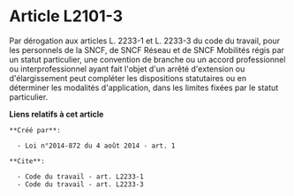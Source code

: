 # Article L2101-3

Par dérogation aux articles L. 2233-1 et L. 2233-3 du code du travail, pour les personnels de la SNCF, de SNCF Réseau et de
SNCF Mobilités régis par un statut particulier, une convention de branche ou un accord professionnel ou interprofessionnel
ayant fait l'objet d'un arrêté d'extension ou d'élargissement peut compléter les dispositions statutaires ou en déterminer
les modalités d'application, dans les limites fixées par le statut particulier.

**Liens relatifs à cet article**

	**Créé par**:

	  - Loi n°2014-872 du 4 août 2014 - art. 1

	**Cite**:

	  - Code du travail - art. L2233-1
	  - Code du travail - art. L2233-3

